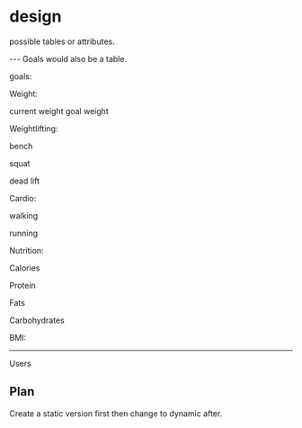 # design

possible tables or attributes.


--- Goals would also be a table.

goals:

Weight:

current weight
goal weight

Weightlifting:

bench

squat

dead lift

Cardio:

walking

running 

Nutrition:

Calories

Protein 

Fats

Carbohydrates

BMI:

--- 

Users

## Plan

Create a static version first then change to dynamic after.


